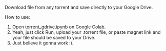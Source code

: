 Download file from any torrent and save directly to your Google Drive.

How to use:
1. Open [torrent_gdrive.ipynb](https://github.com/hnbdesu/torrent-to-google-drive/blob/main/torrent_gdrive.ipynb) on Google Colab.
2. Yeah, just click Run, upload your .torrent file, or paste magnet link and your file should be saved to your Drive.
3. Just believe it gonna work :).

